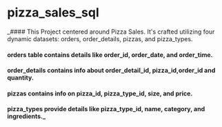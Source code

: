 # pizza_sales_sql

_#### This Project centered around Pizza Sales. It's crafted utilizing four dynamic datasets: orders, order_details, pizzas, and pizza_types.
#### orders table contains details like order_id, order_date, and order_time. 
#### order_details contains info about order_detail_id, pizza_id,order_id  and quantity.
#### pizzas contains info on pizza_id, pizza_type_id, size, and price.  
#### pizza_types provide details like pizza_type_id, name, category, and ingredients._
